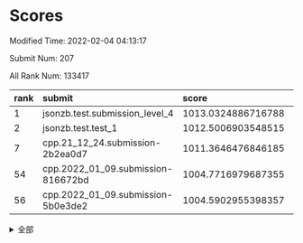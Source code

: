 # Scores

Modified Time: 2022-02-04 04:13:17

Submit Num: 207

All Rank Num: 133417

| rank |               submit               |       score        |       sigma        | pk_num |
| :--- | :--------------------------------- | :----------------- | :----------------- | :----- |
| 1    | jsonzb.test.submission_level_4     | 1013.0324886716788 | 0.7901939949031371 | 2577   |
| 2    | jsonzb.test.test_1                 | 1012.5006903548515 | 0.7913497409012747 | 2579   |
| 7    | cpp.21_12_24.submission-2b2ea0d7   | 1011.3646476846185 | 0.7887119530512872 | 2577   |
| 54   | cpp.2022_01_09.submission-816672bd | 1004.7716979687355 | 0.7089262965825905 | 2573   |
| 56   | cpp.2022_01_09.submission-5b0e3de2 | 1004.5902955398357 | 0.7199841164492766 | 2583   |


<details>
<summary>全部</summary>

| rank |                 submit                 |       score        |       sigma        | pk_num |
| :--- | :------------------------------------- | :----------------- | :----------------- | :----- |
| 1    | jsonzb.test.submission_level_4         | 1013.0324886716788 | 0.7901939949031371 | 2577   |
| 2    | jsonzb.test.test_1                     | 1012.5006903548515 | 0.7913497409012747 | 2579   |
| 3    | gobigger.level_3.submission_level_3_18 | 1011.7299210387355 | 0.7685810276622292 | 2581   |
| 4    | gobigger.level_3.submission_level_3_26 | 1011.6223045151743 | 0.7752312174035537 | 2580   |
| 5    | gobigger.level_3.submission_level_3_48 | 1011.6182818011624 | 0.7791645546418918 | 2577   |
| 6    | gobigger.level_3.submission_level_3_14 | 1011.6013629310867 | 0.7665084352109796 | 2578   |
| 7    | cpp.21_12_24.submission-2b2ea0d7       | 1011.3646476846185 | 0.7887119530512872 | 2577   |
| 8    | gobigger.level_3.submission_level_3_37 | 1011.3419475033072 | 0.7584019939857758 | 2579   |
| 9    | gobigger.level_3.submission_level_3_49 | 1011.3291428613809 | 0.7703360877532375 | 2576   |
| 10   | gobigger.level_3.submission_level_3_3  | 1010.8260477584937 | 0.782557406916761  | 2585   |
| 11   | gobigger.level_3.submission_level_3_25 | 1010.7240342562241 | 0.7719045455330249 | 2578   |
| 12   | gobigger.level_3.submission_level_3_29 | 1010.6611767607625 | 0.7570819120850331 | 2578   |
| 13   | gobigger.level_3.submission_level_3_16 | 1010.607491687408  | 0.7745997408341586 | 2580   |
| 14   | gobigger.level_3.submission_level_3_0  | 1010.5609100502812 | 0.7509655714140524 | 2577   |
| 15   | gobigger.level_3.submission_level_3_38 | 1010.5121516994574 | 0.7574907999980819 | 2575   |
| 16   | gobigger.level_3.submission_level_3_41 | 1010.5058775663831 | 0.7651653937557344 | 2582   |
| 17   | gobigger.level_3.submission_level_3_40 | 1010.4904217361878 | 0.7485975281234066 | 2578   |
| 18   | gobigger.level_3.submission_level_3_32 | 1010.460910294787  | 0.755464087905825  | 2581   |
| 19   | gobigger.level_3.submission_level_3_46 | 1010.4072691025885 | 0.752411041963707  | 2580   |
| 20   | gobigger.level_3.submission_level_3_10 | 1010.3776967834874 | 0.7546885176350051 | 2579   |
| 21   | gobigger.level_3.submission_level_3_6  | 1010.3764269695903 | 0.7791315863370453 | 2583   |
| 22   | gobigger.level_3.submission_level_3_7  | 1010.3204441220968 | 0.7735672631566652 | 2575   |
| 23   | gobigger.level_3.submission_level_3_30 | 1010.2367947040623 | 0.7324026158154544 | 2577   |
| 24   | gobigger.level_3.submission_level_3_34 | 1010.2296495587319 | 0.7743132246866777 | 2574   |
| 25   | gobigger.level_3.submission_level_3_24 | 1010.1170510698059 | 0.7424820168469058 | 2579   |
| 26   | gobigger.level_3.submission_level_3_15 | 1010.109871456835  | 0.7465192290669327 | 2575   |
| 27   | gobigger.level_3.submission_level_3_4  | 1010.0251601420292 | 0.7544977457505103 | 2577   |
| 28   | gobigger.level_3.submission_level_3_9  | 1010.0084753909765 | 0.7703385876313851 | 2572   |
| 29   | gobigger.level_3.submission_level_3_21 | 1009.9708027334882 | 0.758979991338224  | 2580   |
| 30   | gobigger.level_3.submission_level_3_8  | 1009.9649164563101 | 0.7482168532721448 | 2575   |
| 31   | gobigger.level_3.submission_level_3_20 | 1009.9572345790142 | 0.7601577044469434 | 2579   |
| 32   | gobigger.level_3.submission_level_3_11 | 1009.758118495431  | 0.7486787462087047 | 2582   |
| 33   | gobigger.level_3.submission_level_3_35 | 1009.7383192223045 | 0.7555269309702461 | 2584   |
| 34   | gobigger.level_3.submission_level_3_19 | 1009.6643939449368 | 0.7550863576037512 | 2579   |
| 35   | gobigger.level_3.submission_level_3_33 | 1009.6074696903307 | 0.7493365715244069 | 2579   |
| 36   | gobigger.level_3.submission_level_3_2  | 1009.4844368759137 | 0.7766889697350297 | 2578   |
| 37   | gobigger.level_3.submission_level_3_12 | 1009.4636073605242 | 0.7499669083717646 | 2577   |
| 38   | gobigger.level_3.submission_level_3_17 | 1009.421642196451  | 0.7518265953104978 | 2572   |
| 39   | gobigger.level_3.submission_level_3_13 | 1009.4103584780829 | 0.7628430756006077 | 2579   |
| 40   | gobigger.level_3.submission_level_3_1  | 1009.368329336136  | 0.7515291168057873 | 2578   |
| 41   | gobigger.level_3.submission_level_3_45 | 1009.3527175969407 | 0.7484203704645993 | 2580   |
| 42   | gobigger.level_3.submission_level_3_44 | 1009.3273540223505 | 0.7613961355878462 | 2583   |
| 43   | gobigger.level_3.submission_level_3_31 | 1009.2966107484124 | 0.7385565688296515 | 2580   |
| 44   | gobigger.level_3.submission_level_3_39 | 1009.2750884540266 | 0.7416760837572687 | 2578   |
| 45   | gobigger.level_3.submission_level_3_28 | 1009.2656021866409 | 0.7441724934280035 | 2576   |
| 46   | gobigger.level_3.submission_level_3_27 | 1009.2124250275348 | 0.7534632693062477 | 2574   |
| 47   | gobigger.level_3.submission_level_3_5  | 1009.1508446881562 | 0.7329973323404904 | 2575   |
| 48   | gobigger.level_3.submission_level_3_22 | 1009.0353637906479 | 0.7531333398827297 | 2578   |
| 49   | gobigger.level_3.submission_level_3_36 | 1009.0343189942544 | 0.7599835525228239 | 2580   |
| 50   | gobigger.level_3.submission_level_3_43 | 1008.895713738984  | 0.7468937348329382 | 2578   |
| 51   | gobigger.level_3.submission_level_3_42 | 1008.7375161015846 | 0.7536927835612326 | 2578   |
| 52   | gobigger.level_3.submission_level_3_23 | 1008.3235560952976 | 0.7384943525759274 | 2579   |
| 53   | gobigger.level_3.submission_level_3_47 | 1008.2560648220172 | 0.7247580203273654 | 2577   |
| 54   | cpp.2022_01_09.submission-816672bd     | 1004.7716979687355 | 0.7089262965825905 | 2573   |
| 55   | gobigger.level_1.submission_level_1_38 | 1004.7031707252687 | 0.7300350068772941 | 2576   |
| 56   | cpp.2022_01_09.submission-5b0e3de2     | 1004.5902955398357 | 0.7199841164492766 | 2583   |
| 57   | gobigger.level_1.submission_level_1_45 | 1004.5656352368017 | 0.7157101380710278 | 2582   |
| 58   | gobigger.level_1.submission_level_1_18 | 1004.5256765181548 | 0.7242756386912417 | 2577   |
| 59   | gobigger.level_1.submission_level_1_20 | 1004.3894084062514 | 0.7236735615234694 | 2578   |
| 60   | gobigger.level_1.submission_level_1_48 | 1004.3670133729961 | 0.7232426345363379 | 2578   |
| 61   | gobigger.level_1.submission_level_1_3  | 1004.3574459626466 | 0.7137473753407417 | 2574   |
| 62   | gobigger.level_1.submission_level_1_32 | 1004.2880773761805 | 0.7207304889272332 | 2578   |
| 63   | gobigger.level_1.submission_level_1_21 | 1004.2263009851462 | 0.7140334801762905 | 2576   |
| 64   | gobigger.level_1.submission_level_1_4  | 1004.0042866908059 | 0.7078065027796445 | 2575   |
| 65   | gobigger.level_1.submission_level_1_14 | 1003.929752493389  | 0.719343304814456  | 2577   |
| 66   | gobigger.level_1.submission_level_1_33 | 1003.882817002288  | 0.7088791852669707 | 2580   |
| 67   | gobigger.level_1.submission_level_1_12 | 1003.8662144153807 | 0.7101095603666815 | 2578   |
| 68   | gobigger.level_1.submission_level_1_43 | 1003.8220038588088 | 0.7165302069034037 | 2578   |
| 69   | gobigger.level_1.submission_level_1_36 | 1003.8035200243613 | 0.7199747759200511 | 2578   |
| 70   | gobigger.level_1.submission_level_1_27 | 1003.7725754741226 | 0.7215123670257179 | 2583   |
| 71   | gobigger.level_1.submission_level_1_25 | 1003.6873337721873 | 0.716903802243255  | 2576   |
| 72   | gobigger.level_1.submission_level_1_5  | 1003.6742224442646 | 0.7177261048165988 | 2582   |
| 73   | gobigger.level_1.submission_level_1_37 | 1003.6527125568293 | 0.7142023935849183 | 2583   |
| 74   | gobigger.level_1.submission_level_1_19 | 1003.5973212396196 | 0.7269810109407262 | 2579   |
| 75   | gobigger.level_1.submission_level_1_15 | 1003.591396260669  | 0.7191868843286041 | 2579   |
| 76   | gobigger.level_1.submission_level_1_39 | 1003.5820194702618 | 0.7251005567374451 | 2579   |
| 77   | gobigger.level_1.submission_level_1_6  | 1003.5765566533753 | 0.7130255813531903 | 2577   |
| 78   | gobigger.level_1.submission_level_1_13 | 1003.4982850080909 | 0.7138955641153376 | 2574   |
| 79   | gobigger.level_1.submission_level_1_40 | 1003.4679642265072 | 0.7265008098041956 | 2581   |
| 80   | gobigger.level_1.submission_level_1_49 | 1003.4637274267347 | 0.7253271789738238 | 2578   |
| 81   | gobigger.level_1.submission_level_1_9  | 1003.4520701158433 | 0.7149018682214626 | 2577   |
| 82   | gobigger.level_1.submission_level_1_1  | 1003.4357964766616 | 0.7149810063216145 | 2576   |
| 83   | gobigger.level_1.submission_level_1_47 | 1003.4062226946503 | 0.7093536654237019 | 2572   |
| 84   | gobigger.level_1.submission_level_1_26 | 1003.3173688287991 | 0.721390901355979  | 2579   |
| 85   | gobigger.level_1.submission_level_1_35 | 1003.184525381076  | 0.7249721903547317 | 2570   |
| 86   | gobigger.level_1.submission_level_1_8  | 1002.9902835374271 | 0.7142153709811143 | 2584   |
| 87   | gobigger.level_1.submission_level_1_17 | 1002.9819241095604 | 0.7156591652078508 | 2577   |
| 88   | gobigger.level_1.submission_level_1_22 | 1002.9494555749956 | 0.7175211836396632 | 2578   |
| 89   | gobigger.level_1.submission_level_1_31 | 1002.8749391068477 | 0.7101167364372363 | 2577   |
| 90   | gobigger.level_1.submission_level_1_41 | 1002.8446370576333 | 0.7145613041924471 | 2582   |
| 91   | gobigger.level_1.submission_level_1_42 | 1002.8037289127113 | 0.7156213242581307 | 2582   |
| 92   | gobigger.level_1.submission_level_1_10 | 1002.755773996411  | 0.7099967403514489 | 2582   |
| 93   | gobigger.level_1.submission_level_1_16 | 1002.7322639039996 | 0.7123206530373943 | 2578   |
| 94   | gobigger.level_1.submission_level_1_34 | 1002.6882718954092 | 0.7025633650641797 | 2581   |
| 95   | gobigger.level_1.submission_level_1_24 | 1002.6608543492274 | 0.7117310640775979 | 2578   |
| 96   | gobigger.level_1.submission_level_1_7  | 1002.636843953092  | 0.7043561075408087 | 2576   |
| 97   | gobigger.level_1.submission_level_1_44 | 1002.6186809492302 | 0.7229759544605833 | 2578   |
| 98   | gobigger.level_1.submission_level_1_2  | 1002.5337715500416 | 0.7051905987259682 | 2579   |
| 99   | gobigger.level_1.submission_level_1_46 | 1002.4765322003441 | 0.721156784277117  | 2575   |
| 100  | gobigger.level_1.submission_level_1_11 | 1002.3064325722088 | 0.7109315816347395 | 2574   |
| 101  | gobigger.level_1.submission_level_1_23 | 1002.0672243856271 | 0.7189114179733324 | 2579   |
| 102  | gobigger.level_1.submission_level_1_29 | 1002.0601092710465 | 0.7225517448203811 | 2578   |
| 103  | gobigger.level_1.submission_level_1_28 | 1001.8496943067241 | 0.707905488498025  | 2581   |
| 104  | gobigger.level_1.submission_level_1_0  | 1001.4978034605451 | 0.7184491178135847 | 2585   |
| 105  | gobigger.level_1.submission_level_1_30 | 1001.2985023846953 | 0.7174068487875395 | 2576   |
| 106  | gobigger.random.submission_random_1    | 997.6146984168224  | 0.7185016322420059 | 2578   |
| 107  | gobigger.random.submission_random_19   | 997.0970911103715  | 0.7078356997047459 | 2581   |
| 108  | gobigger.random.submission_random_7    | 996.9458182038031  | 0.698079525315839  | 2578   |
| 109  | gobigger.random.submission_random_16   | 996.644266178288   | 0.7182202228284196 | 2579   |
| 110  | gobigger.random.submission_random_10   | 996.6184322500505  | 0.7069574202200374 | 2578   |
| 111  | gobigger.random.submission_random_44   | 996.5904097545723  | 0.6970715222319042 | 2584   |
| 112  | gobigger.random.submission_random_25   | 996.5855071687195  | 0.7166557527832224 | 2580   |
| 113  | gobigger.random.submission_random_22   | 996.5709101770824  | 0.7136314488031449 | 2578   |
| 114  | gobigger.random.submission_random_5    | 996.4990925565328  | 0.7223722233991144 | 2577   |
| 115  | gobigger.random.submission_random_47   | 996.4942210627297  | 0.7175023798812463 | 2577   |
| 116  | gobigger.random.submission_random_6    | 996.4426489863831  | 0.7129140933454969 | 2581   |
| 117  | gobigger.random.submission_random_17   | 996.2540367683005  | 0.7201131403459122 | 2581   |
| 118  | gobigger.random.submission_random_36   | 996.2316185874057  | 0.7001486862091112 | 2577   |
| 119  | gobigger.random.submission_random_37   | 996.1940188901779  | 0.7082795896835526 | 2577   |
| 120  | gobigger.random.submission_random_24   | 996.1171964446162  | 0.7059593674534942 | 2579   |
| 121  | gobigger.random.submission_random_20   | 996.063409841081   | 0.7039383558540265 | 2581   |
| 122  | gobigger.random.submission_random_42   | 996.0485754703567  | 0.724038166833072  | 2580   |
| 123  | gobigger.random.submission_random_2    | 996.0323704788223  | 0.7119713390233607 | 2577   |
| 124  | gobigger.random.submission_random_4    | 996.0312954390083  | 0.7106003111998854 | 2577   |
| 125  | gobigger.random.submission_random_13   | 995.9891326895166  | 0.713652875986209  | 2579   |
| 126  | gobigger.random.submission_random_32   | 995.9775045534483  | 0.7191535111127882 | 2580   |
| 127  | gobigger.random.submission_random_30   | 995.9626852265027  | 0.7145198981438917 | 2574   |
| 128  | gobigger.random.submission_random_3    | 995.9363632242813  | 0.7132717848346057 | 2579   |
| 129  | gobigger.random.submission_random_26   | 995.8085941016908  | 0.7129820725375968 | 2581   |
| 130  | gobigger.random.submission_random_49   | 995.8006264996962  | 0.7119971846806856 | 2582   |
| 131  | gobigger.random.submission_random_41   | 995.7809134441229  | 0.7084739983023436 | 2573   |
| 132  | gobigger.random.submission_random_11   | 995.751679323888   | 0.7199027734958776 | 2579   |
| 133  | gobigger.random.submission_random_27   | 995.7264706363974  | 0.7126605899308959 | 2581   |
| 134  | gobigger.random.submission_random_0    | 995.6810487507241  | 0.7196653845327373 | 2579   |
| 135  | gobigger.random.submission_random_8    | 995.6369542367835  | 0.7142232550428597 | 2577   |
| 136  | gobigger.random.submission_random_46   | 995.6230233494404  | 0.7170881649863257 | 2580   |
| 137  | gobigger.random.submission_random_18   | 995.6114704303334  | 0.7033753290435217 | 2577   |
| 138  | gobigger.random.submission_random_38   | 995.5592279938647  | 0.7172983834578337 | 2580   |
| 139  | gobigger.random.submission_random_23   | 995.5403478584443  | 0.7183725090072755 | 2579   |
| 140  | gobigger.random.submission_random_31   | 995.5246805223825  | 0.7096915645712734 | 2578   |
| 141  | gobigger.random.submission_random_39   | 995.5155430225118  | 0.7029680058587452 | 2573   |
| 142  | gobigger.random.submission_random_35   | 995.4742622266209  | 0.7046293524337138 | 2579   |
| 143  | gobigger.random.submission_random_48   | 995.4230041203514  | 0.7030281103313339 | 2574   |
| 144  | gobigger.random.submission_random_40   | 995.3655919212512  | 0.7330743449231968 | 2574   |
| 145  | gobigger.random.submission_random_14   | 995.3643908551994  | 0.7158170661076109 | 2580   |
| 146  | gobigger.random.submission_random_34   | 995.3143777434805  | 0.7000546611697821 | 2580   |
| 147  | gobigger.random.submission_random_33   | 995.2653688953928  | 0.7083015145098859 | 2578   |
| 148  | gobigger.random.submission_random_12   | 995.2617087494592  | 0.7111689345530896 | 2585   |
| 149  | gobigger.random.submission_random_43   | 995.1907443522615  | 0.7085114975428517 | 2579   |
| 150  | gobigger.random.submission_random_28   | 995.1799949644277  | 0.7281008492745736 | 2578   |
| 151  | gobigger.random.submission_random_15   | 994.9468254467562  | 0.7246613817939123 | 2571   |
| 152  | gobigger.random.submission_random_9    | 994.8764262790152  | 0.7119453009004016 | 2581   |
| 153  | gobigger.random.submission_random_29   | 994.6842209545079  | 0.729712535255139  | 2577   |
| 154  | gobigger.level_2.submission_level_2_47 | 994.0743468125473  | 0.7341701720916295 | 2577   |
| 155  | gobigger.random.submission_random_45   | 993.975480125142   | 0.7309139591322029 | 2580   |
| 156  | gobigger.random.submission_random_21   | 993.9158572795166  | 0.7393203217076081 | 2577   |
| 157  | gobigger.level_2.submission_level_2_17 | 993.8725857037767  | 0.7341090678915771 | 2578   |
| 158  | gobigger.level_2.submission_level_2_13 | 993.6087894479264  | 0.728793107520844  | 2579   |
| 159  | gobigger.level_2.submission_level_2_14 | 993.4224917422176  | 0.7307048242985305 | 2576   |
| 160  | gobigger.level_2.submission_level_2_6  | 993.3061232143438  | 0.734872406277075  | 2576   |
| 161  | gobigger.level_2.submission_level_2_16 | 993.2648526959972  | 0.7344743475226487 | 2580   |
| 162  | gobigger.level_2.submission_level_2_37 | 993.1874168402748  | 0.7282522113475761 | 2580   |
| 163  | gobigger.level_2.submission_level_2_7  | 992.9648377201464  | 0.7268768256609516 | 2575   |
| 164  | gobigger.level_2.submission_level_2_28 | 992.8527308306082  | 0.7510456040858412 | 2578   |
| 165  | gobigger.level_2.submission_level_2_42 | 992.8144192177798  | 0.7576241901420745 | 2582   |
| 166  | gobigger.level_2.submission_level_2_33 | 992.8123065334217  | 0.7549968945187149 | 2580   |
| 167  | gobigger.level_2.submission_level_2_46 | 992.775145182875   | 0.7418069004156255 | 2578   |
| 168  | gobigger.level_2.submission_level_2_40 | 992.7154000731376  | 0.7300881574421185 | 2577   |
| 169  | gobigger.level_2.submission_level_2_4  | 992.6088444660601  | 0.767119263308027  | 2580   |
| 170  | gobigger.level_2.submission_level_2_10 | 992.5464899679783  | 0.7265973388414013 | 2579   |
| 171  | gobigger.level_2.submission_level_2_29 | 992.5220214439795  | 0.7410002412511423 | 2581   |
| 172  | gobigger.level_2.submission_level_2_24 | 992.5026868706423  | 0.7452598375434587 | 2575   |
| 173  | gobigger.level_2.submission_level_2_27 | 992.4717965878627  | 0.756861631386066  | 2579   |
| 174  | gobigger.level_2.submission_level_2_18 | 992.413324280515   | 0.7644825898423622 | 2572   |
| 175  | gobigger.level_2.submission_level_2_0  | 992.4131360541245  | 0.7606628308187057 | 2580   |
| 176  | gobigger.level_2.submission_level_2_30 | 992.393745261246   | 0.7424455201072786 | 2583   |
| 177  | gobigger.level_2.submission_level_2_3  | 992.3399120763593  | 0.7361883702692738 | 2576   |
| 178  | gobigger.level_2.submission_level_2_49 | 992.2896688543417  | 0.729059550774984  | 2577   |
| 179  | gobigger.level_2.submission_level_2_31 | 992.2327599038213  | 0.7512112191517147 | 2582   |
| 180  | gobigger.level_2.submission_level_2_45 | 992.1769358563607  | 0.7578574732067505 | 2572   |
| 181  | gobigger.level_2.submission_level_2_11 | 992.0291340189877  | 0.7508722924307447 | 2578   |
| 182  | gobigger.level_2.submission_level_2_20 | 991.9961626666154  | 0.7529390223712045 | 2572   |
| 183  | gobigger.level_2.submission_level_2_19 | 991.8792356463435  | 0.7324124675377478 | 2578   |
| 184  | gobigger.level_2.submission_level_2_48 | 991.8744234592873  | 0.7433046973688194 | 2577   |
| 185  | gobigger.level_2.submission_level_2_1  | 991.7802325003173  | 0.7524240237010427 | 2578   |
| 186  | gobigger.level_2.submission_level_2_25 | 991.7247949055725  | 0.750206427003771  | 2574   |
| 187  | gobigger.level_2.submission_level_2_2  | 991.701517183909   | 0.7596182955833629 | 2574   |
| 188  | gobigger.level_2.submission_level_2_32 | 991.5629545436888  | 0.7494147683705573 | 2579   |
| 189  | gobigger.level_2.submission_level_2_38 | 991.4656623348225  | 0.7544927697272535 | 2579   |
| 190  | gobigger.level_2.submission_level_2_15 | 991.4602304041109  | 0.7504908516259489 | 2576   |
| 191  | gobigger.level_2.submission_level_2_34 | 991.4563919843816  | 0.7400438099166614 | 2580   |
| 192  | gobigger.level_2.submission_level_2_21 | 991.3699888974403  | 0.7336174697405787 | 2574   |
| 193  | gobigger.level_2.submission_level_2_41 | 991.3231281403163  | 0.7612922556384464 | 2581   |
| 194  | gobigger.level_2.submission_level_2_12 | 991.2575600480657  | 0.7541871335200371 | 2582   |
| 195  | gobigger.level_2.submission_level_2_36 | 991.1495482815394  | 0.7604478756138607 | 2578   |
| 196  | gobigger.level_2.submission_level_2_23 | 991.1482528884799  | 0.7641692305296065 | 2575   |
| 197  | gobigger.level_2.submission_level_2_44 | 991.1090235484514  | 0.7573872818063948 | 2577   |
| 198  | gobigger.level_2.submission_level_2_9  | 991.0868335862995  | 0.7602629864704618 | 2579   |
| 199  | gobigger.level_2.submission_level_2_26 | 991.0664858013016  | 0.7642583721723516 | 2576   |
| 200  | gobigger.level_2.submission_level_2_8  | 990.8873499836186  | 0.7700539929506832 | 2574   |
| 201  | gobigger.level_2.submission_level_2_22 | 990.8428999572187  | 0.7547805305913389 | 2574   |
| 202  | gobigger.level_2.submission_level_2_5  | 990.8360638684142  | 0.7498936041389815 | 2580   |
| 203  | gobigger.level_2.submission_level_2_39 | 990.7879229956033  | 0.7507341302861293 | 2576   |
| 204  | gobigger.level_2.submission_level_2_35 | 990.7538127483585  | 0.741957158765598  | 2578   |
| 205  | gobigger.level_2.submission_level_2_43 | 990.7055846009995  | 0.7779192864717966 | 2582   |
| 206  | gobigger.none.submission_none_1        | 977.2465989619534  | 1.480971252477362  | 2575   |
| 207  | gobigger.none.submission_none_0        | 976.710486020669   | 1.4555678124331448 | 2576   |

</details>